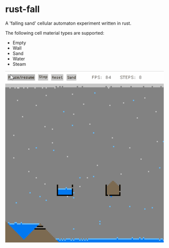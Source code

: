 # rust-fall

A 'falling sand' cellular automaton experiment written in rust.

The following cell material types are supported:

- Empty
- Wall
- Sand
- Water
- Steam

![Screenshot](https://github.com/tommccracken/rust-fall/blob/master/rust-fall-example-1.gif "Screenshot")
